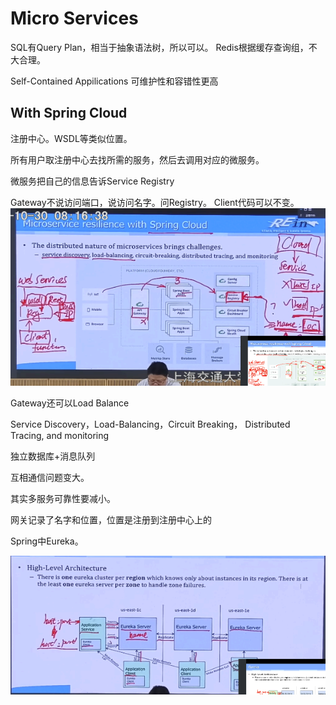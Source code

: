 # Micro Services

SQL有Query Plan，相当于抽象语法树，所以可以。
Redis根据缓存查询组，不大合理。

Self-Contained Appilications
可维护性和容错性更高

## With Spring Cloud

注册中心。WSDL等类似位置。

所有用户取注册中心去找所需的服务，然后去调用对应的微服务。

微服务把自己的信息告诉Service Registry

Gateway不说访问端口，说访问名字。问Registry。
Client代码可以不变。 
![](assets/Pasted%20image%2020241105102704.png)

Gateway还可以Load Balance

Service Discovery，Load-Balancing，Circuit Breaking， Distributed Tracing, and monitoring

独立数据库+消息队列

互相通信问题变大。

其实多服务可靠性要减小。

网关记录了名字和位置，位置是注册到注册中心上的

Spring中Eureka。

![](assets/Pasted%20image%2020241105104023.png)